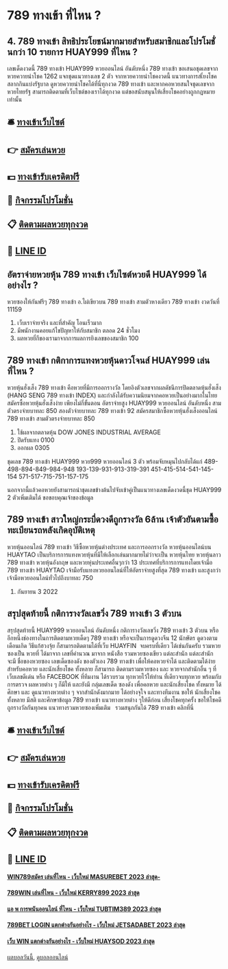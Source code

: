 # 789 ทางเข้า ที่ไหน ?
## 4. 789 ทางเข้า สิทธิประโยชน์มากมายสำหรับสมาชิกและโปรโมชั่นกว่า 10 รายการ HUAY999 ที่ไหน ?
เลขเด็ดงวดนี้ 789 ทางเข้า HUAY999 หวยออนไลน์ อันดับหนึ่ง 789 ทางเข้า ขอเสนอชุดเลขจาก หวยควายนำโชค 1262 แจกชุดแนวทางเลข 2 ตัว จากหวยควายนำโชคงวดนี้ แนวทางการสเี่ยงโชคสลากกินแบ่งรัฐบาล ดูหวยควายนำโชคได้ที่นี่ทุกงวด 789 ทางเข้า และหากคอหวยสนใจชุดเลขจากหวยไทยรัฐ สามารถติดตามที่เว็บไซต์ของเราได้ทุกงวด แต่ขอสนับสนุนให้เสี่ยงโชคอย่างถูกกฎหมายเท่านั้น

## 🛎 [ทางเข้าเว็บไซต์](https://bit.ly/3BG5bNw)
## 👉 [สมัครเล่นหวย](https://bit.ly/3BG5bNw)
## 💵 [ทางเข้ารับเครดิตฟรี](https://bit.ly/3C3mvgS)
## 👑 [กิจกรรมโปรโมชั่น](https://bit.ly/3C3mvgS)
## 📋 [ติดตามผลหวยทุกงวด](https://bit.ly/3C3mvgS)
## 📱 [LINE ID](https://bit.ly/3C3mvgS)

## อัตราจ่ายหวยหุ้น 789 ทางเข้า เว็บไซต์หวยดี HUAY999 ได้อย่างไร ?
หวยซองให้กันฟรีๆ 789 ทางเข้า อ.ไผ่เขียวบน 789 ทางเข้า สามตัวหางเดียว 789 ทางเข้า งวดวันที่ 11159
1. เว็บเราจ่ายจริง และที่สำคัญ โอนเร็วมาก
2. มีพนักงานคอยแก้ไขปัญหาให้กับสมาชิก ตลอด 24 ชั่วโมง
3. ผลหวยยี่กีของเรามาจากการผลการยิงเลขของสมาชิก 100

## 789 ทางเข้า กติกาการแทงหวยหุ้นดาวโจนส์ HUAY999 เล่นที่ไหน ?
หวยหุ้นฮั่งเส็ง 789 ทางเข้า คือหวยที่มีการออกรางวัล โดยอิงตัวเลขจากผลดัชนีการปิดตลาดหุ้นฮั่งเส็ง (HANG SENG 789 ทางเข้า INDEX) และกำลังได้รับความนิยมจากคอหวยเป็นอย่างมากในไทย สมัครซื้อหวยหุ้นฮั่งเส็งง่าย เพียงไม่กี่ขั้นตอน อัตราจ่ายสูง HUAY999 หวยออนไลน์ อันดับหนึ่ง สามตัวตรงจ่ายบาทละ 850 สองตัวจ่ายบาทละ 789 ทางเข้า 92
สมัครสมาชิกซื้อหวยหุ้นฮั่งเส็งออนไลน์ 789 ทางเข้า สามตัวตรงจ่ายบาทละ 850
1. ใช้ผลจากตลาดหุ้น DOW JONES INDUSTRIAL AVERAGE
2. ปิดรับแทง 0100
3. ออกผล 0305

ชุดเลข 789 ทางเข้า HUAY999 หวย999 หวยออนไลน์ 3 ตัว พร้อมจับหมุนไปกลับได้แก่
489-498-894-849-984-948
193-139-931-913-319-391
451-415-514-541-145-154
571-517-715-751-157-175

นอกจากนี้แล้วคอหวยยังสามารถนำชุดเลขข้างต้นไปจับเข้าคู่เป็นแนวทางเลขเด็ดงวดนี้ชุด HUAY999 2 ตัวเพิ่มเติมได้
ขอขอบคุณเจ้าของข้อมูล

## 789 ทางเข้า สาวใหญ่กระบี่ดวงดีถูกรางวัล 6ล้าน เจ้าตัวยันตามซื้อทะเบียนรถหลังเกิดอุบัติเหตุ
หวยหุ้นออนไลน์ 789 ทางเข้า วิธีซื้อหวยหุ้นต่างประเทศ และการออกรางวัล หวยหุ้นออนไลน์บน HUAYTAO เป็นบริการการแทงหวยหุ้นที่มีให้เลือกเล่นมากมายไม่ว่าจะเป็น หวยหุ้นไทย หวยหุ้นลาว 789 ทางเข้า หวยหุ้นอังกฤษ และหวยหุ่นประเทศอื่นๆกว่า 13 ประเทศที่บริการการแทงโดยเจ้ามือ 789 ทางเข้า HUAYTAO เจ้ามือรับแทงหวยออนไลน์ที่ให้อัตราจ่ายสูงที่สุด 789 ทางเข้า และสูงกว่าเจ้ามือหวยออนไลน์ทั่วไปถึงบาทละ 750
1. กันยายน 3 2022

## สรุปสุดท้ายนี้ กติการางวัลเลขวิ่ง 789 ทางเข้า 3 ตัวบน
สรุปสุดท้ายนี้ HUAY999 หวยออนไลน์ อันดับหนึ่ง กติการางวัลเลขวิ่ง 789 ทางเข้า 3 ตัวบน หรืออีกหนึ่งช่องทางในการติดตามหวยเด็ดๆ 789 ทางเข้า หรือจะเป็นการดูดวงจีน 12 นักษัตร ดูดวงตามเดือนเกิด วิธีแก้ฮวงจุ้ย ก็สามารถติดตามได้ที่เว็บ HUAYFIN  จบครบที่เดียว ได้เช่นกันครับ
รวมหวยซองเป็น หวยที่ ได้มาจาก เลขที่คำนวณ มาจาก หนังสือ รวมหวยซองเขียว แต่ละสำนัก แต่ละสำนัก จะมี ชื่อของหวยซอง เลขเด็ดซองดัง ของตัวเอง 789 ทางเข้า เพื่อให้คอหวยจำได้ และติดตามได้ง่าย สำหรับคอหวย และนักเสี่ยงโชค ทั้งหลาย ก็สามารถ ติดตามรวมหวยซอง และ หวยจากสำนักอื่น ๆ ที่เว็บเลขดีเด่น หรือ FACEBOOK ที่ทีมงาน ได้รวบรวม ทุกหวยไว้ให้ท่าน ที่เดียวจบทุกหวย พร้อมกับการตรวจ ผลหวยต่าง ๆ ก็มีให้ และยังมี กลุ่มเลขเด็ด ซองดัง เพื่อคอหวย และนักเสี่ยงโชค ทั้งหมาย ได้ศึกษา และ ดูแนวทางหวยต่าง ๆ จากสำนักดังมากมาย ได้อย่างจุใจ และทางทีมงาน ขอให้ นักเสี่ยงโชค ทั้งหลาย มีสติ และศึกษาข้อมูล 789 ทางเข้า แนวทางหวยต่าง ๆให้ดีก่อน เสี่ยงโชคทุกครั้ง ขอให้โชคดี ถูกรางวัลกันทุกคน
แนวทางรวมหวยซองเพิ่มเติม   รวมสนุกกันได้ 789 ทางเข้า คลิกที่นี่

## 🛎 [ทางเข้าเว็บไซต์](https://bit.ly/3BG5bNw)
## 👉 [สมัครเล่นหวย](https://bit.ly/3BG5bNw)
## 💵 [ทางเข้ารับเครดิตฟรี](https://bit.ly/3C3mvgS)
## 👑 [กิจกรรมโปรโมชั่น](https://bit.ly/3C3mvgS)
## 📋 [ติดตามผลหวยทุกงวด](https://bit.ly/3C3mvgS)
## 📱 [LINE ID](https://bit.ly/3C3mvgS)

#### [WIN789สมัคร เล่นที่ไหน - เว็บใหม่ MASUREBET 2023 ล่าสุด-](https://atom.io/themes/win789สมัคร%20เล่นที่ไหน%20-%20เว็บใหม่%20masurebet%202023%20ล่าสุด-)
#### [789WIN เล่นที่ไหน - เว็บใหม่ KERRY899 2023 ล่าสุด](https://atom.io/themes/789win%20เล่นที่ไหน%20-%20เว็บใหม่%20kerry899%202023%20ล่าสุด)
#### [แอ พ การพนันออนไลน์ ที่ไหน - เว็บใหม่ TUBTIM389 2023 ล่าสุด](https://atom.io/themes/แอ%20พ%20การพนันออนไลน์%20ที่ไหน%20-%20เว็บใหม่%20tubtim389%202023%20ล่าสุด)
#### [789BET LOGIN แตกต่างกันอย่างไร - เว็บใหม่ JETSADABET 2023 ล่าสุด](https://atom.io/themes/789bet%20login%20แตกต่างกันอย่างไร%20-%20เว็บใหม่%20jetsadabet%202023%20ล่าสุด)
#### [เว็บ WIN แตกต่างกันอย่างไร - เว็บใหม่ HUAYSOD 2023 ล่าสุด](https://atom.io/themes/เว็บ%20win%20แตกต่างกันอย่างไร%20-%20เว็บใหม่%20huaysod%202023%20ล่าสุด)

[ผลบอลวันนี้](https://siamsport.tv "ผลบอลวันนี้"), [ดูบอลออนไลน์](https://siamsport.tv/ดูบอลสด "ดูบอลออนไลน์")